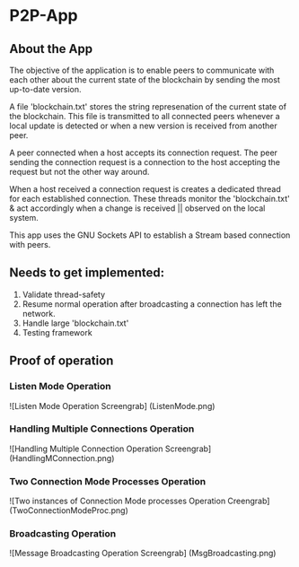 # P2P-App

## About the App

The objective of the application is to enable peers to communicate with each other about the current state of the blockchain by sending the most up-to-date version.

A file 'blockchain.txt' stores the string represenation of the current state of the blockchain. This file is transmitted to all connected peers whenever a local update is detected or when a new version is received from another peer.

A peer connected when a host accepts its connection request. The peer sending the connection request is a connection to the host accepting the request but not the other way around. 

When a host received a connection request is creates a dedicated thread for each established connection. These threads monitor the 'blockchain.txt' & act accordingly when a change is received || observed on the local system.

This app uses the GNU Sockets API to establish a Stream based connection with peers.

## Needs to get implemented:

1. Validate thread-safety
1. Resume normal operation after broadcasting a connection has left the network.
1. Handle large 'blockchain.txt'
1. Testing framework

## Proof of operation

### Listen Mode Operation

![Listen Mode Operation Screengrab] (ListenMode.png)

### Handling Multiple Connections Operation

![Handling Multiple Connection Operation Screengrab] (HandlingMConnection.png)

### Two Connection Mode Processes Operation

![Two instances of Connection Mode processes Operation Creengrab] (TwoConnectionModeProc.png)

### Broadcasting Operation

![Message Broadcasting Operation Screengrab] (MsgBroadcasting.png)
